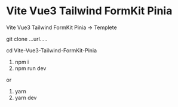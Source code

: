 # Vite Vue3 Tailwind FormKit Pinia
Vite Vue3 Tailwind FormKit Pinia -> Templete

git clone ...url.....


cd Vite-Vue3-Tailwind-FormKit-Pinia


1. npm i
2. npm run dev

or

1. yarn
2. yarn dev
